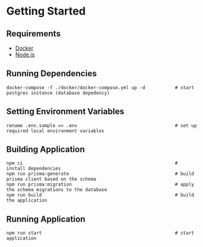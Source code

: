 # Getting Started

## Requirements

- [Docker](https://www.docker.com/)
- [Node.js](https://nodejs.org/en)

## Running Dependencies

```
docker-compose -f ./docker/docker-compose.yml up -d           # start postgres instance (database depedency)
```

## Setting Environment Variables

```
rename .env.sample => .env                                    # set up required local environment variables
```

## Building Application

```
npm ci                                                        # install dependencies
npm run prisma:generate                                       # build prisma client based on the schema
npm run prisma:migration                                      # apply the schema migrations to the database
npm run build                                                 # build the application
```

## Running Application

```
npm run start                                                 # start application
```
